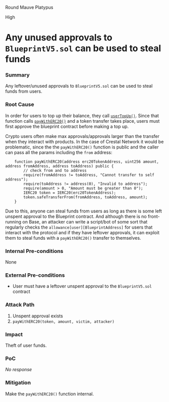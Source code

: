 Round Mauve Platypus

High

# Any unused approvals to `BlueprintV5.sol` can be used to steal funds

### Summary

Any leftover/unused approvals to `BlueprintV5.sol` can be used to steal funds from users.

### Root Cause

In order for users to top up their balance, they call [`userTopUp()`](https://github.com/sherlock-audit/2025-03-crestal-network/blob/27a3c28155702b3a68f29347efedffb048010e33/crestal-omni-contracts/src/BlueprintCore.sol#L751-L762). Since that function calls [`payWithERC20()`](https://github.com/sherlock-audit/2025-03-crestal-network/blob/27a3c28155702b3a68f29347efedffb048010e33/crestal-omni-contracts/src/Payment.sol#L25-L32) and a token transfer takes place, users must first approve the blueprint contract before making a top up.

Crypto users often make max approvals/approvals larger than the transfer when they interact with products. In the case of Crestal Network it would be problematic, since the the `payWithERC20()` function is public and the caller can pass all the params including the `from` address:

```solidity
    function payWithERC20(address erc20TokenAddress, uint256 amount, address fromAddress, address toAddress) public {
        // check from and to address
        require(fromAddress != toAddress, "Cannot transfer to self address");
        require(toAddress != address(0), "Invalid to address");
        require(amount > 0, "Amount must be greater than 0");
        IERC20 token = IERC20(erc20TokenAddress);
        token.safeTransferFrom(fromAddress, toAddress, amount);
    }
```

Due to this, anyone can steal funds from users as long as there is some left unspent approval to the Blueprint contract. And although there is no front-running on Base, an attacker can write a script/bot of some sort that regularly checks the `allowance[user][BlueprintAddress]` for users that interact with the protocol and if they have leftover approvals, it can exploit them to steal funds with a `payWithERC20()` transfer to themselves. 

### Internal Pre-conditions

None

### External Pre-conditions

- User must have a leftover unspent approval to the `BlueprintV5.sol` contract

### Attack Path

1. Unspent approval exists
2. `payWithERC20(token, amount, victim, attacker)`

### Impact

Theft of user funds.

### PoC

_No response_

### Mitigation

Make the `payWithERC20()` function internal.